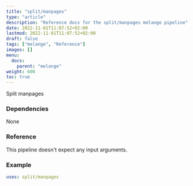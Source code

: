 ```yaml
---
title: "split/manpages"
type: "article"
description: "Reference docs for the split/manpages melange pipeline"
date: 2022-11-01T11:07:52+02:00
lastmod: 2022-11-01T11:07:52+02:00
draft: false
tags: ["melange", "Reference"]
images: []
menu:
  docs:
    parent: "melange"
weight: 600
toc: true
---
```



Split manpages

### Dependencies
None

### Reference
This pipeline doesn't expect any input arguments.

### Example
```yaml
uses: split/manpages

```
